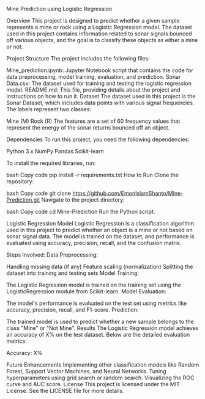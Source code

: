 Mine Prediction using Logistic Regression

Overview
This project is designed to predict whether a given sample represents a mine or rock using a Logistic Regression model. The dataset used in this project contains information related to sonar signals bounced off various objects, and the goal is to classify these objects as either a mine or not.

Project Structure
The project includes the following files:

Mine_prediction.ipynb: Jupyter Notebook script that contains the code for data preprocessing, model training, evaluation, and prediction.
Sonar Data.csv: The dataset used for training and testing the logistic regression model.
README.md: This file, providing details about the project and instructions on how to run it.
Dataset
The dataset used in this project is the Sonar Dataset, which includes data points with various signal frequencies. The labels represent two classes:

Mine (M)
Rock (R)
The features are a set of 60 frequency values that represent the energy of the sonar returns bounced off an object.

Dependencies
To run this project, you need the following dependencies:

Python 3.x
NumPy
Pandas
Scikit-learn

To install the required libraries, run:

bash
Copy code
pip install -r requirements.txt
How to Run
Clone the repository:

bash
Copy code
git clone https://github.com/EmonIslamShanto/Mine-Prediction.git
Navigate to the project directory:

bash
Copy code
cd Mine-Prediction
Run the Python script:

Logistic Regression Model
Logistic Regression is a classification algorithm used in this project to predict whether an object is a mine or not based on sonar signal data. The model is trained on the dataset, and performance is evaluated using accuracy, precision, recall, and the confusion matrix.

Steps Involved:
Data Preprocessing:

Handling missing data (if any)
Feature scaling (normalization)
Splitting the dataset into training and testing sets
Model Training:

The Logistic Regression model is trained on the training set using the LogisticRegression module from Scikit-learn.
Model Evaluation:

The model's performance is evaluated on the test set using metrics like accuracy, precision, recall, and F1-score.
Prediction:

The trained model is used to predict whether a new sample belongs to the class "Mine" or "Not Mine".
Results
The Logistic Regression model achieves an accuracy of X% on the test dataset. Below are the detailed evaluation metrics:

Accuracy: X%

Future Enhancements
Implementing other classification models like Random Forest, Support Vector Machines, and Neural Networks.
Tuning hyperparameters using grid search or random search.
Visualizing the ROC curve and AUC score.
License
This project is licensed under the MIT License. See the LICENSE file for more details.
